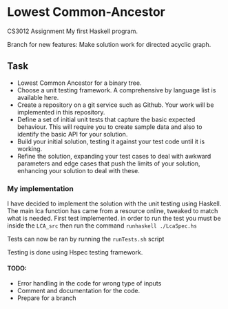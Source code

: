 # Lowest Common-Ancestor
CS3012 Assignment
My first Haskell program.

Branch for new features: Make solution work for directed acyclic graph.  

## Task
* Lowest Common Ancestor for a binary tree.
* Choose a unit testing framework. A comprehensive by language list is available here.
* Create a repository on a git service such as Github. Your work will be implemented in this repository.
* Define a set of initial unit tests that capture the basic expected behaviour. This will require you to create sample data and also to identify the basic API for your solution.
* Build your initial solution, testing it against your test code until it is working.
* Refine the solution, expanding your test cases to deal with awkward parameters and edge cases that push the limits of your solution, enhancing your solution to deal with these.

### My implementation
I have decided to implement the solution with the unit testing using Haskell.
The main lca function has came from a resource online, tweaked to match what is needed.
First test implemented.
in order to run the test you must be inside the `LCA_src` then run the command `runhaskell ./LcaSpec.hs`

Tests can now be ran by running the `runTests.sh` script

Testing is done using Hspec testing framework.

#### TODO:   
* Error handling in the code for wrong type of inputs
* Comment and documentation for the code.
* Prepare for a branch
